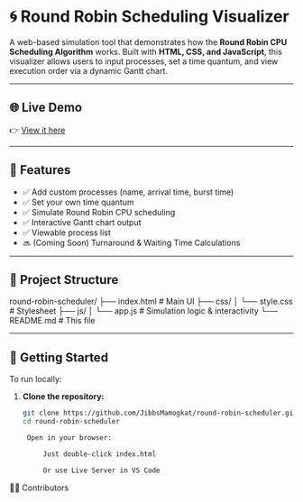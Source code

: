 # 🌀 Round Robin Scheduling Visualizer

A web-based simulation tool that demonstrates how the **Round Robin CPU Scheduling Algorithm** works. Built with **HTML, CSS, and JavaScript**, this visualizer allows users to input processes, set a time quantum, and view execution order via a dynamic Gantt chart.

---

## 🌐 Live Demo

👉 [View it here](https://jibbsmamogkat.github.io/round-robin-scheduler/)

---

## 📌 Features

- ✅ Add custom processes (name, arrival time, burst time)
- ✅ Set your own time quantum
- ✅ Simulate Round Robin CPU scheduling
- ✅ Interactive Gantt chart output
- ✅ Viewable process list
- 🔜 (Coming Soon) Turnaround & Waiting Time Calculations

---

## 📁 Project Structure

round-robin-scheduler/
├── index.html # Main UI
├── css/
│ └── style.css # Stylesheet
├── js/
│ └── app.js # Simulation logic & interactivity
└── README.md # This file


---

## 🚀 Getting Started

To run locally:

1. **Clone the repository:**
   ```bash
   git clone https://github.com/JibbsMamogkat/round-robin-scheduler.git
   cd round-robin-scheduler

    Open in your browser:

        Just double-click index.html

        Or use Live Server in VS Code

🧑‍💻 Contributors
